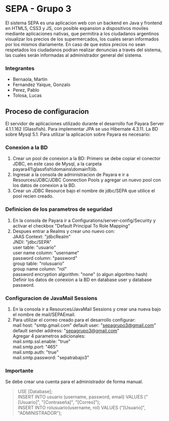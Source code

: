 # SEPA - Grupo 3

El sistema SEPA es una aplicacion web con un backend en Java y frontend en HTML5, CSS3 y JS, con posible expansion a dispositivos moviles mediante aplicaciones nativas, que permitira a los ciudadanos argentinos visualizar los precios de los supermercados, los cuales seran informados por los mismos diariamente. En caso de que estos precios no sean respetados los ciudadanos podran realizar denuncias a través del sistema, las cuales serán informadas al administrador general del sistema.

### Integrantes
- Bernaola, Martin
- Fernandez Yaique, Gonzalo
- Perez, Pablo
- Tolosa, Lucas


## Proceso de configuracion
El servidor de aplicaciones utilizado durante el desarrollo fue Payara Server 4.1.1.162 (Glassfish). Para implementar JPA se uso Hibernate 4.3.11. La BD sobre Mysql 5.1.
Para utilizar la aplicacion sobre Payara es necesario:
### Conexion a la BD
1. Crear un pool de conexion a la BD:
Primero se debe copiar el conector JDBC, en este caso de Mysql, a la carpeta 			payara41\glassfish\domains\domain1\lib.
2. Ingresar a la consola de administracion de Payara e ir a Resources/JDBC/JDBC Connection Pools y agregar un nuevo pool con los datos de conexion a la BD.
3. Crear un JDBC Resource bajo el nombre de jdbc/SEPA que utilice el pool recien creado.

### Definicion de los parametros de seguridad
1. En la consola de Payara ir a Configurations/server-config/Security y activar el checkbox "Default Principal To Role Mapping"
2. Despues entrar a Realms y crear uno nuevo con:  
	  JAAS Context: "jdbcRealm"  
      JNDI: "jdbc/SEPA"  
      user table: "usuario"  
      user name column: "username"  
      password column: "password"  
      group table: "rolusuario"  
      group name column: "rol"  
      password encryption algorithm: "none" (o algun algoritmo hash)  
      Definir los datos de conexion a la BD en database user y database password.

### Configuracion de JavaMail Sessions
1. En la consola ir a Resources/JavaMail Sessions y crear una nueva bajo el nombre de mail/SEPAEmail.
2. Para utilizar el correo creado para el desarrollo configurar:  
	mail host: "smtp.gmail.com"
    default user: "sepagrupo3@gmail.com"  
    default sender address: "sepagrupo3@gmail.com"  
    Agregar 4 parametros adicionales:  
    mail.smtp.ssl.enable: "true"  
    mail.smtp.port: "465"  
    mail.smtp.auth: "true"  
    mail.smtp.password: "sepatrabajo3"

### Importante
Se debe crear una cuenta para el administrador de forma manual.  
> USE [Database];  
INSERT INTO usuario (username, password, email) VALUES ("[Usuario]", "[Contraseña]", "[Correo]");  
INSERT INTO rolusuario(username, rol) VALUES ("[Usuario]", "ADMINISTRADOR");


